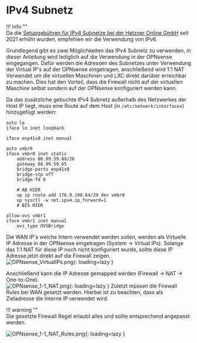 # IPv4 Subnetz

!!! info ""  
    Da die [Setupgebühren für IPv4 Subnetze bei der Hetzner Online GmbH](https://docs.hetzner.com/de/general/others/ipv4-pricing/#dedicated-server) seit 2021 erhöht wurden, empfehlen wir die Verwendung von IPv6.


Grundlegend gibt es zwei Möglichkeiten das IPv4 Subnetz zu verwenden, in dieser Anleitung wird lediglich auf die Verwendung in der OPNsense eingegangen.
Dafür werden die Adressen des Subnetzes unter Verwendung der Virtual IP's auf der OPNsense eingetragen, anschließend wird 1:1 NAT Verwendet um die virtuellen Maschinen und LXC direkt darüber erreichbar zu machen.
Dies hat den Vorteil, dass die Firewall nicht auf der virtuellen Maschine selbst sondern auf der OPNsense konfiguriert werden kann.

Da das zusätzliche gebuchte IPv4 Subnetz außerhalb des Netzwerkes der Host IP liegt, muss eine Route auf dem Host (in `/etc/network/interfaces`) hinzugefügt werden:
```shell
auto lo
iface lo inet loopback

iface enp41s0 inet manual

auto vmbr0
iface vmbr0 inet static
	address 88.99.59.89/26
	gateway 88.99.59.65
	bridge-ports enp41s0
	bridge-stp off
	bridge-fd 0

   	# AB HIER
    up ip route add 176.9.198.64/29 dev vmbr0
    up sysctl -w net.ipv4.ip_forward=1
	# BIS HIER

allow-ovs vmbr1
iface vmbr1 inet manual
	ovs_type OVSBridge
```

Die WAN IP's welche Intern verwendet werden sollen, werden als Virtuelle IP Adresse in der OPNsense eingetragen (System -> Virtual IPs). Solange das 1:1 NAT für diese IP noch nicht konfiguriert wurde, sollte diese IP Adresse jetzt direkt auf die Firewall zeigen.  
![OPNsense_VirtualIPs.png](../img/setup/opnsense/OPNsense_VirtualIPs.png?raw=true){: loading=lazy }

Anschließend kann die IP Adresse gemapped werden (Firewall -> NAT -> One-to-One).  
![OPNsense_1-1_NAT.png](../img/setup/opnsense/OPNsense_1-1_NAT.png?raw=true){: loading=lazy }
Zuletzt müssen die Firewall Rules bei WAN gesetzt werden. Hierbei ist zu beachten, dass als Zieladresse die Interne IP verwendet wird.

!!! warning ""  
    Die gesetzte Firewall Regel erlaubt alles und sollte entsprechend angepasst werden.

![OPNsense_1-1_NAT_Rules.png](../img/setup/opnsense/OPNsense_1-1_NAT_Rules.png?raw=true){: loading=lazy }


